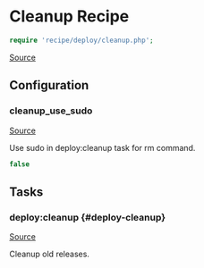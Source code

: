 <!-- DO NOT EDIT THIS FILE! -->
<!-- Instead edit recipe/deploy/cleanup.php -->
<!-- Then run bin/docgen -->

# Cleanup Recipe

```php
require 'recipe/deploy/cleanup.php';
```

[Source](/recipe/deploy/cleanup.php)


## Configuration
### cleanup_use_sudo
[Source](https://github.com/deployphp/deployer/blob/master/recipe/deploy/cleanup.php#L6)

Use sudo in deploy:cleanup task for rm command.

```php title="Default value"
false
```



## Tasks

### deploy:cleanup {#deploy-cleanup}
[Source](https://github.com/deployphp/deployer/blob/master/recipe/deploy/cleanup.php#L9)

Cleanup old releases.




